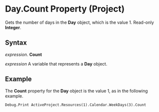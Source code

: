 
# Day.Count Property (Project)

Gets the number of days in the  **Day** object, which is the value 1. Read-only **Integer**.


## Syntax

 _expression_. **Count**

 _expression_ A variable that represents a **Day** object.


## Example

The  **Count** property for the **Day** object is the value 1, as in the following example.


```
Debug.Print ActiveProject.Resources(1).Calendar.WeekDays(3).Count
```

